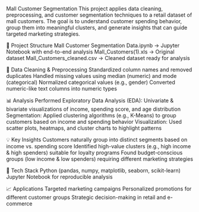 Mall Customer Segmentation
This project applies data cleaning, preprocessing, and customer segmentation techniques to a retail dataset of mall customers. The goal is to understand customer spending behavior, group them into meaningful clusters, and generate insights that can guide targeted marketing strategies.

📂 Project Structure
Mall Customer Segmentation Data.ipynb → Jupyter Notebook with end-to-end analysis
Mall_Customers(1).xls → Original dataset
Mall_Customers_cleaned.csv → Cleaned dataset ready for analysis

🧹 Data Cleaning & Preprocessing
Standardized column names and removed duplicates
Handled missing values using median (numeric) and mode (categorical)
Normalized categorical values (e.g., gender)
Converted numeric-like text columns into numeric types

📊 Analysis Performed
Exploratory Data Analysis (EDA): Univariate & bivariate visualizations of income, spending score, and age distribution
Segmentation: Applied clustering algorithms (e.g., K-Means) to group customers based on income and spending behavior
Visualization: Used scatter plots, heatmaps, and cluster charts to highlight patterns

💡 Key Insights
Customers naturally group into distinct segments based on income vs. spending score
Identified high-value clusters (e.g., high income & high spenders) suitable for loyalty programs
Found budget-conscious groups (low income & low spenders) requiring different marketing strategies

🚀 Tech Stack
Python (pandas, numpy, matplotlib, seaborn, scikit-learn)
Jupyter Notebook for reproducible analysis

📈 Applications
Targeted marketing campaigns
Personalized promotions for different customer groups
Strategic decision-making in retail and e-commerce
